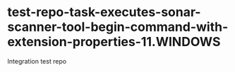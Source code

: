 # test-repo-task-executes-sonar-scanner-tool-begin-command-with-extension-properties-11.WINDOWS
Integration test repo
